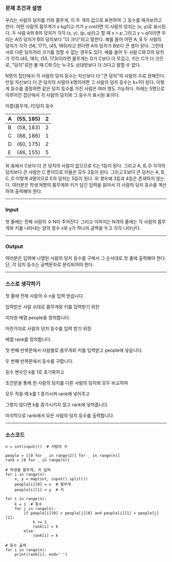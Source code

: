 ### **문제 조건과 설명**

우리는 사람의 덩치를 키와 몸무게, 이 두 개의 값으로 표현하여 그 등수를 매겨보려고 한다. 어떤 사람의 몸무게가 x kg이고 키가 y cm라면 이 사람의 덩치는 (x, y)로 표시된다. 두 사람 A와 B의 덩치가 각각 (x, y), (p, q)라고 할 때 x > p 그리고 y > q이라면 우리는 A의 덩치가 B의 덩치보다 "더 크다"라고 말한다. 예를 들어 어떤 A, B 두 사람의 덩치가 각각 (56, 177), (45, 165)라고 한다면 A의 덩치가 B보다 큰 셈이 된다. 그런데 서로 다른 덩치끼리 크기를 정할 수 없는 경우도 있다. 예를 들어 두 사람 C와 D의 덩치가 각각 (45, 181), (55, 173)이라면 몸무게는 D가 C보다 더 무겁고, 키는 C가 더 크므로, "덩치"로만 볼 때 C와 D는 누구도 상대방보다 더 크다고 말할 수 없다.

N명의 집단에서 각 사람의 덩치 등수는 자신보다 더 "큰 덩치"의 사람의 수로 정해진다. 만일 자신보다 더 큰 덩치의 사람이 k명이라면 그 사람의 덩치 등수는 k+1이 된다. 이렇게 등수를 결정하면 같은 덩치 등수를 가진 사람은 여러 명도 가능하다. 아래는 5명으로 이루어진 집단에서 각 사람의 덩치와 그 등수가 표시된 표이다.

이름(몸무게, 키)덩치 등수

| A   | (55, 185) | 2   |
| --- | --------- | --- |
| B   | (58, 183) | 2   |
| C   | (88, 186) | 1   |
| D   | (60, 175) | 2   |
| E   | (46, 155) | 5   |

위 표에서 C보다 더 큰 덩치의 사람이 없으므로 C는 1등이 된다. 그리고 A, B, D 각각의 덩치보다 큰 사람은 C 뿐이므로 이들은 모두 2등이 된다. 그리고 E보다 큰 덩치는 A, B, C, D 이렇게 4명이므로 E의 덩치는 5등이 된다. 위 경우에 3등과 4등은 존재하지 않는다. 여러분은 학생 N명의 몸무게와 키가 담긴 입력을 읽어서 각 사람의 덩치 등수를 계산하여 출력해야 한다.

---

### **Input**

첫 줄에는 전체 사람의 수 N이 주어진다. 그리고 이어지는 N개의 줄에는 각 사람의 몸무게와 키를 나타내는 양의 정수 x와 y가 하나의 공백을 두고 각각 나타난다.

---

### **Output**

여러분은 입력에 나열된 사람의 덩치 등수를 구해서 그 순서대로 첫 줄에 출력해야 한다. 단, 각 덩치 등수는 공백문자로 분리되어야 한다.

---

### **스스로 생각하기**

첫 줄에 전체 사람의 수 n을 입력 받습니다.

입력받은 사람 수대로 몸무게랑 키를 입력받기 위한

이차원 배열 people을 정의합니다.

마찬가지로 사람의 덩치 등수를 입력 받기 위한

배열 rank를 정의합니다.

첫 번째 반복문에서 사람별로 몸무게와 키를 입력받고 people에 넣습니다.

두 번째 반복문에서 등수를 구합니다.

등수 변수인 k를 1로 초기화하고

조건문을 통해 한 사람의 덩치를 다른 사람의 덩치와 모두 비교하여

모두 작을 때 k를 1 증가시켜 rank에 넣어주고

그렇지 않다면 k를 증가시키지 않고 rank에 넣어줍니다.

마지막으로 rank에서 모든 사람의 덩치 등수를 출력합니다.

---

### **소스코드**

```
n = int(input())  # 사람의 수

people = [[0 for _ in range(2)] for _ in range(n)]
rank = [0 for _ in range(n)]

# 학생별 몸무게, 키 입력
for i in range(n):
    x, y = map(int, input().split())
    people[i][0] = x  # 몸무게
    people[i][1] = y  # 키

for i in range(n):
    k = 1  # 등수
    for j in range(n):
        if people[i][0] < people[j][0] and people[i][1] < people[j][1]:
            k += 1
            rank[i] = k
        else:
            rank[i] = k

# 등수 출력
for i in range(n):
    print(rank[i], end=' ')
```

